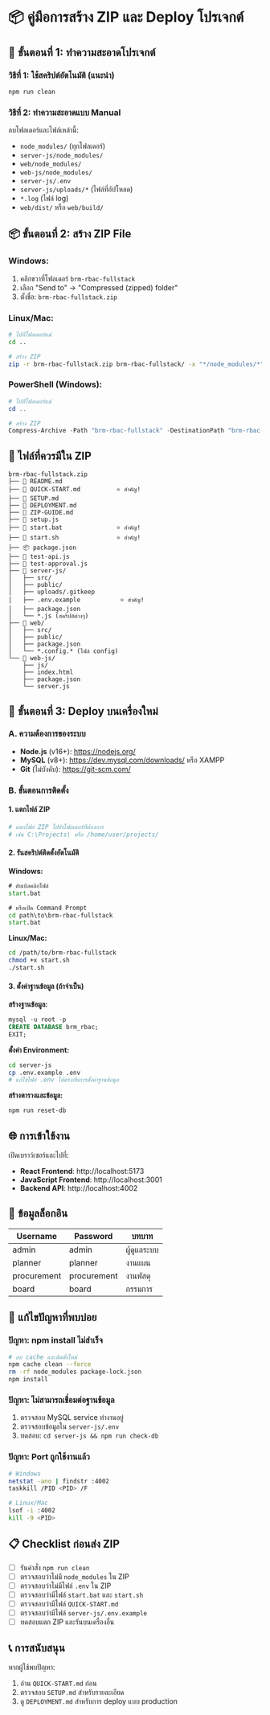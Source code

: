 # 📦 คู่มือการสร้าง ZIP และ Deploy โปรเจกต์

## 🧹 ขั้นตอนที่ 1: ทำความสะอาดโปรเจกต์

### วิธีที่ 1: ใช้สคริปต์อัตโนมัติ (แนะนำ)
```bash
npm run clean
```

### วิธีที่ 2: ทำความสะอาดแบบ Manual
ลบโฟลเดอร์และไฟล์เหล่านี้:
- `node_modules/` (ทุกโฟลเดอร์)
- `server-js/node_modules/`
- `web/node_modules/`
- `web-js/node_modules/`
- `server-js/.env`
- `server-js/uploads/*` (ไฟล์ที่อัปโหลด)
- `*.log` (ไฟล์ log)
- `web/dist/` หรือ `web/build/`

## 📦 ขั้นตอนที่ 2: สร้าง ZIP File

### Windows:
1. คลิกขวาที่โฟลเดอร์ `brm-rbac-fullstack`
2. เลือก "Send to" → "Compressed (zipped) folder"
3. ตั้งชื่อ: `brm-rbac-fullstack.zip`

### Linux/Mac:
```bash
# ไปที่โฟลเดอร์แม่
cd ..

# สร้าง ZIP
zip -r brm-rbac-fullstack.zip brm-rbac-fullstack/ -x "*/node_modules/*" "*/.env" "*/uploads/*" "*.log"
```

### PowerShell (Windows):
```powershell
# ไปที่โฟลเดอร์แม่
cd ..

# สร้าง ZIP
Compress-Archive -Path "brm-rbac-fullstack" -DestinationPath "brm-rbac-fullstack.zip" -Force
```

## 📁 ไฟล์ที่ควรมีใน ZIP

```
brm-rbac-fullstack.zip
├── 📄 README.md
├── 📄 QUICK-START.md          ⭐ สำคัญ!
├── 📄 SETUP.md
├── 📄 DEPLOYMENT.md
├── 📄 ZIP-GUIDE.md
├── 🔧 setup.js
├── 🔧 start.bat               ⭐ สำคัญ!
├── 🔧 start.sh                ⭐ สำคัญ!
├── 📦 package.json
├── 🧪 test-api.js
├── 🧪 test-approval.js
├── 📁 server-js/
│   ├── src/
│   ├── public/
│   ├── uploads/.gitkeep
│   ├── .env.example           ⭐ สำคัญ!
│   ├── package.json
│   └── *.js (สคริปต์ต่างๆ)
├── 📁 web/
│   ├── src/
│   ├── public/
│   ├── package.json
│   └── *.config.* (ไฟล์ config)
└── 📁 web-js/
    ├── js/
    ├── index.html
    ├── package.json
    └── server.js
```

## 🚀 ขั้นตอนที่ 3: Deploy บนเครื่องใหม่

### A. ความต้องการของระบบ
- **Node.js** (v16+): https://nodejs.org/
- **MySQL** (v8+): https://dev.mysql.com/downloads/ หรือ XAMPP
- **Git** (ไม่บังคับ): https://git-scm.com/

### B. ขั้นตอนการติดตั้ง

#### 1. แตกไฟล์ ZIP
```bash
# แตกไฟล์ ZIP ไปยังโฟลเดอร์ที่ต้องการ
# เช่น C:\Projects\ หรือ /home/user/projects/
```

#### 2. รันสคริปต์ติดตั้งอัตโนมัติ

**Windows:**
```cmd
# ดับเบิลคลิกไฟล์
start.bat

# หรือเปิด Command Prompt
cd path\to\brm-rbac-fullstack
start.bat
```

**Linux/Mac:**
```bash
cd /path/to/brm-rbac-fullstack
chmod +x start.sh
./start.sh
```

#### 3. ตั้งค่าฐานข้อมูล (ถ้าจำเป็น)

**สร้างฐานข้อมูล:**
```sql
mysql -u root -p
CREATE DATABASE brm_rbac;
EXIT;
```

**ตั้งค่า Environment:**
```bash
cd server-js
cp .env.example .env
# แก้ไขไฟล์ .env ให้ตรงกับการตั้งค่าฐานข้อมูล
```

**สร้างตารางและข้อมูล:**
```bash
npm run reset-db
```

## 🌐 การเข้าใช้งาน

เปิดเบราว์เซอร์และไปที่:
- **React Frontend**: http://localhost:5173
- **JavaScript Frontend**: http://localhost:3001
- **Backend API**: http://localhost:4002

## 👥 ข้อมูลล็อกอิน

| Username | Password | บทบาท |
|----------|----------|--------|
| admin | admin | ผู้ดูแลระบบ |
| planner | planner | งานแผน |
| procurement | procurement | งานพัสดุ |
| board | board | กรรมการ |

## 🔧 แก้ไขปัญหาที่พบบ่อย

### ปัญหา: npm install ไม่สำเร็จ
```bash
# ลบ cache และติดตั้งใหม่
npm cache clean --force
rm -rf node_modules package-lock.json
npm install
```

### ปัญหา: ไม่สามารถเชื่อมต่อฐานข้อมูล
1. ตรวจสอบ MySQL service ทำงานอยู่
2. ตรวจสอบข้อมูลใน `server-js/.env`
3. ทดสอบ: `cd server-js && npm run check-db`

### ปัญหา: Port ถูกใช้งานแล้ว
```bash
# Windows
netstat -ano | findstr :4002
taskkill /PID <PID> /F

# Linux/Mac
lsof -i :4002
kill -9 <PID>
```

## 📋 Checklist ก่อนส่ง ZIP

- [ ] รันคำสั่ง `npm run clean`
- [ ] ตรวจสอบว่าไม่มี `node_modules` ใน ZIP
- [ ] ตรวจสอบว่าไม่มีไฟล์ `.env` ใน ZIP
- [ ] ตรวจสอบว่ามีไฟล์ `start.bat` และ `start.sh`
- [ ] ตรวจสอบว่ามีไฟล์ `QUICK-START.md`
- [ ] ตรวจสอบว่ามีไฟล์ `server-js/.env.example`
- [ ] ทดสอบแตก ZIP และรันบนเครื่องอื่น

## 📞 การสนับสนุน

หากผู้ใช้พบปัญหา:
1. อ่าน `QUICK-START.md` ก่อน
2. ตรวจสอบ `SETUP.md` สำหรับรายละเอียด
3. ดู `DEPLOYMENT.md` สำหรับการ deploy แบบ production
